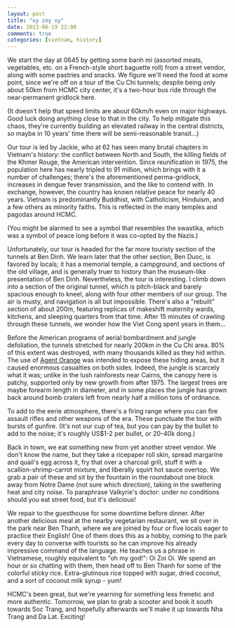 ```yaml
---
layout: post
title: "oy zoy oy"
date: 2013-06-19 22:00
comments: true
categories: [vietnam, history]
---
```


We start the day at 0645 by getting some banh mi (assorted meats, vegetables,
etc. on a French-style short baguette roll) from a street vendor, along with
some pastries and snacks. We figure we'll need the food at some point, since
we're off on a tour of the Cu Chi tunnels; despite being only about 50km from
HCMC city center, it's a two-hour bus ride through the near-permanent gridlock
here.

(It doesn't help that speed limits are about 60km/h even on major
highways. Good luck doing anything close to that in the city. To help mitigate
this chaos, they're currently building an elevated railway in the central
districts, so maybe in 10 years' time there will be semi-reasonable transit...)

Our tour is led by Jackie, who at 62 has seen many brutal chapters in
Vietnam's history: the conflict between North and South, the killing fields
of the Khmer Rouge, the American intervention. Since reunification in 1975,
the population here has nearly tripled to 91 million, which brings with it
a number of challenges; there's the aforementioned perma-gridlock, increases
in dengue fever transmission, and the like to contend with. In exchange,
however, the country has known relative peace for nearly 40 years. Vietnam
is predominantly Buddhist, with Catholicism, Hinduism, and a few others
as minority faiths. This is reflected in the many temples and pagodas around
HCMC.

(You might be alarmed to see a symbol that resembles the swastika, which
was a symbol of peace long before it was co-opted by the Nazis.)

Unfortunately, our tour is headed for the far more touristy section of the
tunnels at Ben Dinh. We learn later that the other section, Ben Duoc, is
favored by locals; it has a memorial temple, a campground, and sections
of the old village, and is generally truer to history than the museum-like
presentation of Ben Dinh. Nevertheless, the tour is interesting. I climb down
into a section of the original tunnel, which is pitch-black and barely
spacious enough to kneel, along with four other members of our group. The
air is musty, and navigation is all but impossible. There's also a "rebuilt"
section of about 200m, featuring replicas of makeshift maternity wards,
kitchens, and sleeping quarters from that time. After 15 minutes of crawling
through these tunnels, we wonder how the Viet Cong spent years in them...

Before the American programs of aerial bombardment and jungle defoliation, the
tunnels stretched for nearly 200km in the Cu Chi area. 80% of this extent
was destroyed, with many thousands killed as they hid within. The use of
[Agent Orange](http://www.publichealth.va.gov/exposures/agentorange/) was intended to expose these hiding areas, but it
caused enormous casualties on both sides. Indeed, the jungle is scarcely what
it was; unlike in the lush rainforests near Cairns, the canopy here is patchy,
supported only by new growth from after 1975. The largest trees are maybe
forearm length in diameter, and in some places the jungle has grown back around
bomb craters left from nearly half a million tons of ordnance.

To add to the eerie atmosphere, there's a firing range where you can fire
assault rifles and other weapons of the era. These punctuate the tour with
bursts of gunfire. (It's not our cup of tea, but you can pay by the bullet to
add to the noise; it's roughly US$1-2 per bullet, or 20-40k dong.)

Back in town, we eat something new from yet another street vendor. We don't
know the name, but they take a ricepaper roll skin, spread margarine and
quail's egg across it, fry that over a charcoal grill, stuff it with a
scallion-shrimp-carrot mixture, and liberally squirt hot sauce overtop.
We grab a pair of these and sit by the fountain in the roundabout one block
away from Notre Dame (not sure which direction), taking in the sweltering
heat and city noise. To paraphrase Valkyrie's doctor: under no conditions
should you eat street food, but it's delicious!

We repair to the guesthouse for some downtime before dinner. After another
delicious meal at the nearby vegetarian restaurant, we sit over in the park
near Ben Thanh, where we are joined by four or five locals eager to practice
their English! One of them does this as a hobby, coming to the park every
day to converse with tourists so he can improve his already impressive command
of the language. He teaches us a phrase in Vietnamese, roughly equivalent to
"oh my god!": Oi Zoi Oi. We spend an hour or so chatting with them, then
head off to Ben Thanh for some of the colorful sticky rice. Extra-glutinous
rice topped with sugar, dried coconut, and a sort of coconut milk syrup - yum!

HCMC's been great, but we're yearning for something less frenetic and more
authentic. Tomorrow, we plan to grab a scooter and book it south towards
Soc Trang, and hopefully afterwards we'll make it up towards Nha Trang and Da
Lat. Exciting!
